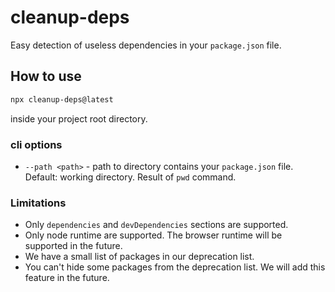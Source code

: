 # cleanup-deps

Easy detection of useless dependencies in your `package.json` file.

## How to use

```bash
npx cleanup-deps@latest
```
inside your project root directory.

### cli options

- `--path <path>` - path to directory contains your `package.json` file. Default: working directory. Result of `pwd` command.

### Limitations

- Only `dependencies` and `devDependencies` sections are supported.
- Only node runtime are supported. The browser runtime will be supported in the future.
- We have a small list of packages in our deprecation list.
- You can't hide some packages from the deprecation list. We will add this feature in the future.

